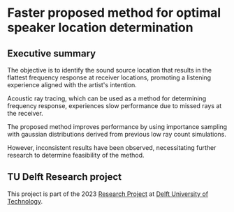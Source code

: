 # Faster proposed method for optimal speaker location determination

## Executive summary

The objective is to identify the
sound source location that
results in the flattest
frequency response at
receiver locations, promoting
a listening experience aligned
with the artist's intention.

Acoustic ray tracing, which
can be used as a method for
determining frequency
response, experiences slow
performance due to missed
rays at the receiver.

The proposed method
improves performance by
using importance sampling
with gaussian distributions
derived from previous low ray count simulations.

However, inconsistent results
have been observed,
necessitating further research
to determine feasibility of the
method.

## TU Delft Research project

This project is part of the 2023 [Research Project](https://github.com/TU-Delft-CSE/Research-Project) at [Delft University of Technology](https://github.com/TU-Delft-CSE).








